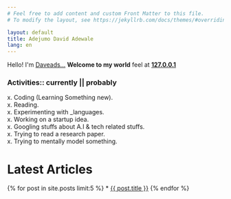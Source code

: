 ```yaml
---
# Feel free to add content and custom Front Matter to this file.
# To modify the layout, see https://jekyllrb.com/docs/themes/#overriding-theme-defaults

layout: default
title: Adejumo David Adewale
lang: en
---
```


Hello! I'm [Daveads...](/about.html) **Welcome to my world** feel at **[127.0.0.1](http://daveads.github.io/)**

### **Activities::** currently || probably<br>
x. Coding (Learning Something new). <br>
x. Reading. <br>
x. Experimenting with _languages.<br>
x. Working on a startup idea.<br>
x. Googling stuffs about A.I & tech related stuffs.<br>
x. Trying to read a research paper.<br>
x. Trying to mentally model something.<br>

<h1>Latest Articles</h1>
{% for post in site.posts limit:5 %}
* <a href="{{ post.url }}">{{ post.title }}</a>
{% endfor %}<br>

